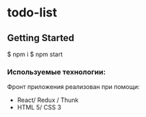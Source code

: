 # todo-list 

## Getting Started

$ npm i
$ npm start

### Используемые технологии:
Фронт приложения реализован при помощи:

* React/ Redux / Thunk
* HTML 5/ CSS 3
